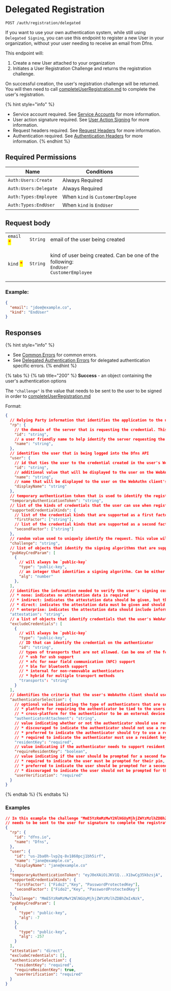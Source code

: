 # Delegated Registration

`POST /auth/registration/delegated`

If you want to use your own authentication system, while still using `Delegated Signing`, you can use this endpoint to register a new User in your organization, without your user needing to receive an email from Dfns.

This endpoint will:

1. Create a new User attached to your organization
2. Initiates a User Registration Challenge and returns the registration challenge.

On successful creation, the user's registration challenge will be returned. You will then need to call [completeUserRegistration.md](../registration/completeUserRegistration.md "mention") to complete the user's registration.

{% hint style="info" %}
* Service account required. See [Service Accounts](../service-account-management/) for more information.
* User action signature required. See [User Action Signing](../user-action-signing/) for more information.
* Request headers required. See [Request Headers](../../../getting-started/request-headers.md) for more information.
* Authentication required. See [Authentication Headers](../../../getting-started/request-headers.md#authentication-headers) for more information.
{% endhint %}

## Required Permissions

| Name                  | Conditions                        |
| --------------------- | --------------------------------- |
| `Auth:Users:Create`   | Always Required                   |
| `Auth:Users:Delegate` | Always Required                   |
| `Auth:Types:Employee` | When `kind` is `CustomerEmployee` |
| `Auth:Types:EndUser`  | When `kind` is `EndUser`          |

## Request body

|                                            |          |                                                                                                                          |
| ------------------------------------------ | -------- | ------------------------------------------------------------------------------------------------------------------------ |
| `email` <mark style="color:red;">\*</mark> | `String` | email of the user being created                                                                                          |
| `kind` <mark style="color:red;">\*</mark>  | `String` | <p>kind of user being created. Can be one of the following:<br><code>EndUser</code><br><code>CustomerEmployee</code></p> |

### Example:

```json
{
  "email": "jdoe@example.co",
  "kind": "EndUser"
}
```

## Responses

{% hint style="info" %}
* See [Common Errors](../../../getting-started/errors.md#common-errors) for common errors.
* See [Delegated Authentication Errors](../../../getting-started/errors.md#delegated-authentication-errors) for delegated authentication specific errors.
{% endhint %}

{% tabs %}
{% tab title="200" %}
**Success** - an object containing the user's authentication options

The `"challenge"` is the value that needs to be sent to the user to be signed in order to [completeUserRegistration.md](../registration/completeUserRegistration.md "mention")

Format:

```json
{
  // Relying Party information that identifies the application to the user
  "rp": {
    // the domain of the server that is requesting the credential. This must match the effective domain of the application communicating with the user's WebAuthn client
    "id": "string",
    // a user friendly name to help identify the server requesting the credential
    "name": "string",
  },
  // identifies the user that is being logged into the Dfns API
  "user": {
    // id that ties the user to the credential created in the user's WebAuthn client
    "id": "string",
    // additional value that will be displayed to the user on the WebAuthn client's display
    "name": "string",
    // name that will be displayed to the user on the WebAuthn client's display
    "displayName": "string"
  },
  // temporary authentication token that is used to identify the registration session with the matching call to Complete User Registration
  "temporaryAuthenticationToken": "string",
  // list of the kinds of credentials that the user can use when registering
  "supportedCredentialKinds": {
    // list of the credential kinds that are supported as a first factor credential
    "firstFactor": ["string"],
    // list of the credential kinds that are supported as a second factor credential
    "secondFactor": ["string"]
  },
  // random value used to uniquely identify the request. This value will be included in the data that is signed
  "challenge": "string",
  // list of objects that identify the signing algorithms that are supported
  "pubKeyCredParam": [
    {
      // will always be `public-key`
      "type": "public-key",
      // an integer that identifies a signing algorithm. Can be either `-7` for ES256 or `-257` for RS256
      "alg": "number"
    },
  ],
  // identifies the information needed to verify the user's signing certificate; can be one of the following:
  // * none: indicates no attestation data is required
  // * indirect: indicates the attestation data should be given, but that it can be generated using an Anonymization CA
  // * direct: indicates the attestation data must be given and should be generated by the authenticator
  // * enterprise: indicates the attestation data should include information to uniquely identify the user's device
  "attestation": "string",
  // a list of objects that identify credentials that the user's WebAuthn client should not use
  "excludeCredentials": [
    {
      // will always be `public-key`
      "type": "public-key",
      // ID that can identify the credential on the authenticator
      "id": "string",
      // types of transports that are not allowed. Can be one of the following:
      // * usb for usb support
      // * nfc for near field communication (NFC) support
      // * ble for bluetooth support
      // * internal for non-removable authenticators
      // * hybrid for multiple transport methods
      "transports": "string"
    }
  ],
  // identifies the criteria that the user's WebAuthn client should use when creating the credential
  "authenticatorSelection": {
    // optional value indicating the type of authenticators that are supported. If not set then the authenticator type is not restricted. Can be one of the following:
    // * platform for requiring the authenticator be tied to the users device (like a TPM)
    // * cross-platform for the authenticator to be an external device (like a Yubikey)
    "authenticatorAttachment": "string",
    // value indicating whether or not the authenticator should use resident keys. Can be one of the following:
    // * discouraged to indicate the authenticator should not use a resident key unless its the only option
    // * preferred to indicate the authenticator should try to use a resident key if supported
    // * required to indicate the authenticator must use a resident key
    "residentKey": "required",
    // value indicating if the authenticator needs to support resident keys
    "requireResidentKey": "boolean",
    // value indicating if the user should be prompted for a second factor. Can be one of the following values:
    // * required to indicate the user must be prompted for their pin, biometrics, or another second factor option
    // * preferred to indicate the user should be prompted for a second factor if it is supported
    // * discouraged to indicate the user should not be prompted for their second factor unless the device requires it
    "userVerification": "required"
  }
}
```
{% endtab %}
{% endtabs %}

### Examples

```json
// In this example the challenge "MmE5YzRmMzMwY2NlNGUyMjhjZWYzMzlhZDBhZmIxNzk"
// needs to be sent to the user for signature to complete the registration
{
  "rp": {
    "id": "dfns.io",
    "name": "Dfns",
  },
  "user": {
    "id": "us-2ba0h-lvp2q-8v1860pcj1bh5irf",
    "name": "jane@example.co",
    "displayName": "jane@example.co"
  },
  "temporaryAuthenticationToken": "eyJ0eXAiOiJKV1Q...X1bwCg35kbzsjA",
  "supportedCredentialKinds": {
    "firstFactor": ["Fido2","Key", "PasswordProtectedKey"],
    "secondFactor": ["Fido2","Key", "PasswordProtectedKey"]
  },
  "challenge": "MmE5YzRmMzMwY2NlNGUyMjhjZWYzMzlhZDBhZmIxNzk",
  "pubKeyCredParam": [
    {
      "type": "public-key",
      "alg": -7
    },
    {
      "type": "public-key",
      "alg": -257
    }
  ],
  "attestation": "direct",
  "excludeCredentials": [],
  "authenticatorSelection": {
    "residentKey": "required",
    "requireResidentKey": true,
    "userVerification": "required"
  }
}
```

